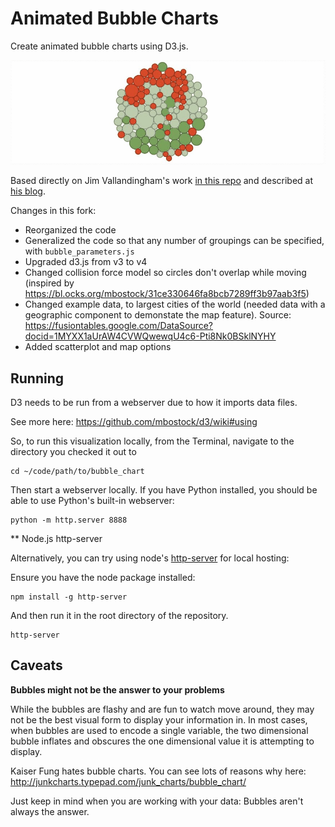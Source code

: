 # Animated Bubble Charts

Create animated bubble charts using D3.js.

![](bubble%20demo.gif?raw=true)

Based directly on Jim Vallandingham's work [in this repo](https://github.com/vlandham/bubble_chart) and described at [his blog](http://vallandingham.me/bubble_charts_in_js.html).

Changes in this fork:
- Reorganized the code
- Generalized the code so that any number of groupings can be specified, with `bubble_parameters.js`
- Upgraded d3.js from v3 to v4
- Changed collision force model so circles don't overlap while moving (inspired by https://bl.ocks.org/mbostock/31ce330646fa8bcb7289ff3b97aab3f5)
- Changed example data, to largest cities of the world (needed data with a geographic component to demonstate the map feature).  Source: https://fusiontables.google.com/DataSource?docid=1MYXX1aUrAW4CVWQwewqU4c6-Pti8Nk0BSklNYHY
- Added scatterplot and map options

## Running

D3 needs to be run from a webserver due to how it imports data files.

See more here: https://github.com/mbostock/d3/wiki#using

So, to run this visualization locally, from the Terminal, navigate to the directory you checked it out to

```
cd ~/code/path/to/bubble_chart
```

Then start a webserver locally. If you have Python installed, you should be able to use Python's built-in webserver:

```
python -m http.server 8888
```

** Node.js http-server

Alternatively, you can try using node's [http-server](https://www.npmjs.com/package/http-server)
for local hosting:

Ensure you have the node package installed:

```
npm install -g http-server
```

And then run it in the root directory of the repository.

```
http-server
```

## Caveats

**Bubbles might not be the answer to your problems**

While the bubbles are flashy and are fun to watch move around, they may not be the best visual form to display your information in. In most cases, when bubbles are used to encode a single variable, the two dimensional bubble inflates and obscures the one dimensional value it is attempting to display.

Kaiser Fung hates bubble charts. You can see lots of reasons why here: http://junkcharts.typepad.com/junk_charts/bubble_chart/

Just keep in mind when you are working with your data: Bubbles aren't always the answer.
